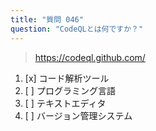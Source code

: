 ```yaml
---
title: "質問 046"
question: "CodeQLとは何ですか？"
---
```



> https://codeql.github.com/
1. [x] コード解析ツール
1. [ ] プログラミング言語
1. [ ] テキストエディタ
1. [ ] バージョン管理システム
